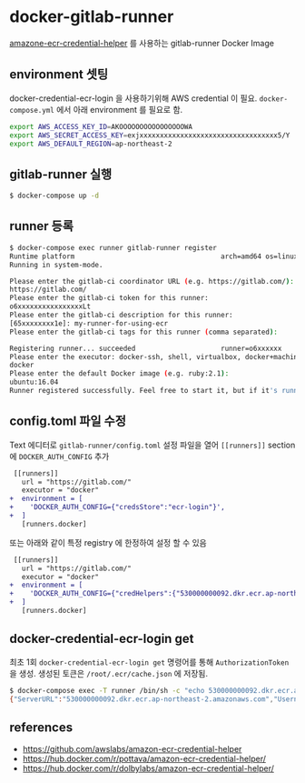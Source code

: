 # docker-gitlab-runner
[amazone-ecr-credential-helper][amazon_ecr_credential_helper] 를 사용하는 gitlab-runner Docker Image

## environment 셋팅
docker-credential-ecr-login 을 사용하기위해 AWS credential 이 필요. `docker-compose.yml` 에서 아래 environment 를 필요로 함.

```sh
export AWS_ACCESS_KEY_ID=AKOOOOOOOOOOOOOOOOWA
export AWS_SECRET_ACCESS_KEY=exjxxxxxxxxxxxxxxxxxxxxxxxxxxxxxxxxxx5/Y
export AWS_DEFAULT_REGION=ap-northeast-2
```

## gitlab-runner 실행

```sh
$ docker-compose up -d
```

## runner 등록
```sh
$ docker-compose exec runner gitlab-runner register
Runtime platform                                    arch=amd64 os=linux pid=40 revision=7f00c780 version=11.5.1
Running in system-mode.

Please enter the gitlab-ci coordinator URL (e.g. https://gitlab.com/):
https://gitlab.com/
Please enter the gitlab-ci token for this runner:
o6xxxxxxxxxxxxxxxxLt
Please enter the gitlab-ci description for this runner:
[65xxxxxxxx1e]: my-runner-for-using-ecr
Please enter the gitlab-ci tags for this runner (comma separated):

Registering runner... succeeded                     runner=o6xxxxxx
Please enter the executor: docker-ssh, shell, virtualbox, docker+machine, docker-ssh+machine, kubernetes, docker, ssh, parallels:
docker
Please enter the default Docker image (e.g. ruby:2.1):
ubuntu:16.04
Runner registered successfully. Feel free to start it, but if it's running already the config should be automatically reloaded!
```

## config.toml 파일 수정
Text 에디터로 `gitlab-runner/config.toml` 설정 파일을 열어 `[[runners]]` section 에 `DOCKER_AUTH_CONFIG` 추가

```diff
 [[runners]]
   url = "https://gitlab.com/"
   executor = "docker"
+  environment = [
+    'DOCKER_AUTH_CONFIG={"credsStore":"ecr-login"}',
+  ]
   [runners.docker]
```

또는 아래와 같이 특정 registry 에 한정하여 설정 할 수 있음

```diff
 [[runners]]
   url = "https://gitlab.com/"
   executor = "docker"
+  environment = [
+    'DOCKER_AUTH_CONFIG={"credHelpers":{"530000000092.dkr.ecr.ap-northeast-2.amazonaws.com":"ecr-login"}',
+  ]
   [runners.docker]
```

## docker-credential-ecr-login get
최초 1회 `docker-credential-ecr-login get` 명령어를 통해 `AuthorizationToken` 을 생성. 생성된 토큰은 `/root/.ecr/cache.json` 에 저장됨.

```sh
$ docker-compose exec -T runner /bin/sh -c "echo 530000000092.dkr.ecr.ap-northeast-2.amazonaws.com | docker-credential-ecr-login get"
{"ServerURL":"530000000092.dkr.ecr.ap-northeast-2.amazonaws.com","Username":"AWS","Secret":"eynR5cGUiOiJEQVRBX0tFWSI......sImV4cGlyYXRpb24iOjE1NDQzODMzMzV9"}
```

## references
- https://github.com/awslabs/amazon-ecr-credential-helper
- https://hub.docker.com/r/pottava/amazon-ecr-credential-helper/
- https://hub.docker.com/r/dolbylabs/amazon-ecr-credential-helper/

[amazon_ecr_credential_helper]: https://github.com/awslabs/amazon-ecr-credential-helper
